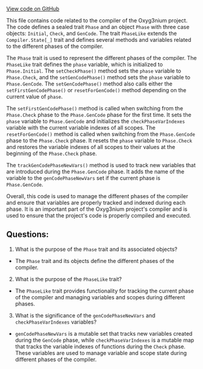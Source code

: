[View code on GitHub](https://github.com/oxyg3nium/oxyg3nium/ralph/src/main/scala/org/oxyg3nium/ralph/Phase.scala)

This file contains code related to the compiler of the Oxyg3nium project. The code defines a sealed trait `Phase` and an object `Phase` with three case objects: `Initial`, `Check`, and `GenCode`. The trait `PhaseLike` extends the `Compiler.State[_]` trait and defines several methods and variables related to the different phases of the compiler.

The `Phase` trait is used to represent the different phases of the compiler. The `PhaseLike` trait defines the `phase` variable, which is initialized to `Phase.Initial`. The `setCheckPhase()` method sets the `phase` variable to `Phase.Check`, and the `setGenCodePhase()` method sets the `phase` variable to `Phase.GenCode`. The `setGenCodePhase()` method also calls either the `setFirstGenCodePhase()` or `resetForGenCode()` method depending on the current value of `phase`.

The `setFirstGenCodePhase()` method is called when switching from the `Phase.Check` phase to the `Phase.GenCode` phase for the first time. It sets the `phase` variable to `Phase.GenCode` and initializes the `checkPhaseVarIndexes` variable with the current variable indexes of all scopes. The `resetForGenCode()` method is called when switching from the `Phase.GenCode` phase to the `Phase.Check` phase. It resets the `phase` variable to `Phase.Check` and restores the variable indexes of all scopes to their values at the beginning of the `Phase.Check` phase.

The `trackGenCodePhaseNewVars()` method is used to track new variables that are introduced during the `Phase.GenCode` phase. It adds the name of the variable to the `genCodePhaseNewVars` set if the current phase is `Phase.GenCode`.

Overall, this code is used to manage the different phases of the compiler and ensure that variables are properly tracked and indexed during each phase. It is an important part of the Oxyg3nium project's compiler and is used to ensure that the project's code is properly compiled and executed.
## Questions: 
 1. What is the purpose of the `Phase` trait and its associated objects?
- The `Phase` trait and its objects define the different phases of the compiler.
2. What is the purpose of the `PhaseLike` trait?
- The `PhaseLike` trait provides functionality for tracking the current phase of the compiler and managing variables and scopes during different phases.
3. What is the significance of the `genCodePhaseNewVars` and `checkPhaseVarIndexes` variables?
- `genCodePhaseNewVars` is a mutable set that tracks new variables created during the `GenCode` phase, while `checkPhaseVarIndexes` is a mutable map that tracks the variable indexes of functions during the `Check` phase. These variables are used to manage variable and scope state during different phases of the compiler.